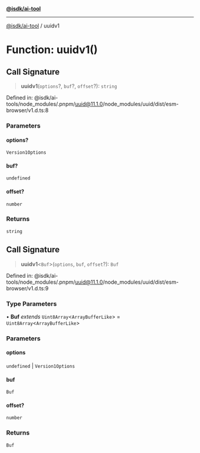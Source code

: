 [**@isdk/ai-tool**](../README.md)

***

[@isdk/ai-tool](../globals.md) / uuidv1

# Function: uuidv1()

## Call Signature

> **uuidv1**(`options`?, `buf`?, `offset`?): `string`

Defined in: @isdk/ai-tools/node\_modules/.pnpm/uuid@11.1.0/node\_modules/uuid/dist/esm-browser/v1.d.ts:8

### Parameters

#### options?

`Version1Options`

#### buf?

`undefined`

#### offset?

`number`

### Returns

`string`

## Call Signature

> **uuidv1**\<`Buf`\>(`options`, `buf`, `offset`?): `Buf`

Defined in: @isdk/ai-tools/node\_modules/.pnpm/uuid@11.1.0/node\_modules/uuid/dist/esm-browser/v1.d.ts:9

### Type Parameters

• **Buf** *extends* `Uint8Array`\<`ArrayBufferLike`\> = `Uint8Array`\<`ArrayBufferLike`\>

### Parameters

#### options

`undefined` | `Version1Options`

#### buf

`Buf`

#### offset?

`number`

### Returns

`Buf`
